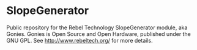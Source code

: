 # SlopeGenerator
Public repository for the Rebel Technology SlopeGenerator module, aka Gonies. Gonies is Open Source and Open Hardware, published under the GNU GPL. See http://www.rebeltech.org/ for more details.
